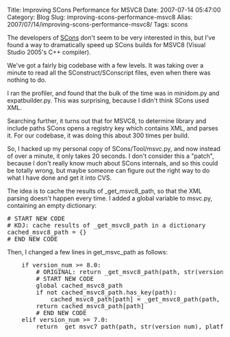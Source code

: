 Title: Improving SCons Performance for MSVC8
Date: 2007-07-14 05:47:00
Category: Blog
Slug: improving-scons-performance-msvc8
Alias: 2007/07/14/improving-scons-performance-msvc8/
Tags: scons


<p>
The developers of <a href="http://www.scons.org">SCons</a> don't seem to be very interested in this, but I've found a way to dramatically speed up SCons builds for MSVC8 (Visual Studio 2005's C++ compiler).
</p>
<pp>
We've got a fairly big codebase with a few levels.  It was taking over a minute to read all the SConstruct/SConscript files, even when there was nothing to do.
</p>
<p>
I ran the profiler, and found that the bulk of the time was in minidom.py and expatbuilder.py.  This was surprising, because I didn't think SCons used XML.
<p>
Searching further, it turns out that for MSVC8, to determine library and include paths SCons opens a registry key which contains XML, and parses it.  For our codebase, it was doing this about 300 times per build.
</p>
<p>
So, I hacked up my personal copy of SCons/Tool/msvc.py, and now instead of over a minute, it only takes 20 seconds.  I don't consider this a "patch", because I don't really know much about SCons internals, and so this could be totally wrong, but maybe someone can figure out the right way to do what I have done and get it into CVS.
</p>
<p>
The idea is to cache the results of _get_msvc8_path, so that the XML parsing doesn't happen every time.  I added a global variable to msvc.py, containing an empty dictionary:
</p>
<pre>
# START NEW CODE
# KDJ: cache results of _get_msvc8_path in a dictionary
cached_msvc8_path = {}
# END NEW CODE
</pre>
<p>
Then, I changed a few lines in get_msvc_path as follows:
</p>
<pre>
    if version_num >= 8.0:
        # ORIGINAL: return _get_msvc8_path(path, str(version_num), platform, suite)
        # START NEW CODE
        global cached_msvc8_path
        if not cached_msvc8_path.has_key(path):
            cached_msvc8_path[path] = _get_msvc8_path(path, str(version_num), platform, suite)
        return cached_msvc8_path[path]
        # END NEW CODE
    elif version_num >= 7.0:
        return _get_msvc7_path(path, str(version_num), platform)
</pre>
